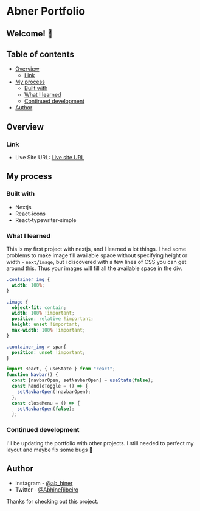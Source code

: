 # Abner **Portfolio**

## Welcome! 👋

## Table of contents

- [Overview](#overview)
  - [Link](#link)
- [My process](#my-process)
  - [Built with](#built-with)
  - [What I learned](#what-i-learned)
  - [Continued development](#continued-development)
- [Author](#author)

## Overview

### Link

- Live Site URL: [Live site URL](https://abneribeiro.vercel.app/)

## My process

### Built with

- Nextjs
- React-icons
- React-typewriter-simple

### What I learned

This is my first project with nextjs, and I learned a lot things.
I had  some problems to make image fill available space without specifying height or width - `next/image`, but i discovered with a few lines of CSS you can get around this. Thus your images will fill all the available space in the div.
```css
.container_img {
  width: 100%;
}

.image {
  object-fit: contain;
  width: 100% !important;
  position: relative !important;
  height: unset !important;
  max-width: 100% !important;
}

.container_img > span{
  position: unset !important;
}
```

```js
import React, { useState } from "react";
function Navbar() {
  const [navbarOpen, setNavbarOpen] = useState(false);
  const handleToggle = () => {
    setNavbarOpen(!navbarOpen);
  };
  const closeMenu = () => {
    setNavbarOpen(false);
  };

```

### Continued development

I'll be updating the portfolio with other projects. I still needed to perfect my layout and maybe fix some bugs 💝

## Author

- Instagram - [@ab_hiner](https://github.com/ab_hiner)
- Twitter - [@AbhineRibeiro](https://twitter.com/AbhineRibeiro)

Thanks for checking out this project.
